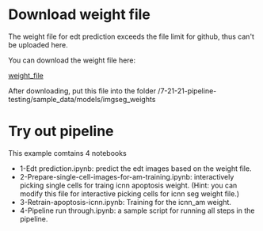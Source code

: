# Download weight file
The weight file for edt prediction exceeds the file limit for github, thus can't be uploaded here. 

You can download the weight file here:

[weight_file](https://pitt-my.sharepoint.com/:u:/g/personal/huijing_pitt_edu/EQP32o-W8q5Kktpi47OebvoB3dAFw_ws3UeZkPH5qBfteA?e=dqZp4B)

After downloading, put this file into the folder /7-21-21-pipeline-testing/sample_data/models/imgseg_weights

# Try out pipeline

This example comtains 4 notebooks

- 1-Edt prediction.ipynb: predict the edt images based on the weight file. 
- 2-Prepare-single-cell-images-for-am-training.ipynb: interactively picking single cells for traing icnn apoptosis weight. (Hint: you can modify this file for interactive picking cells for icnn seg weight file.)
- 3-Retrain-apoptosis-icnn.ipynb: Training for the icnn_am weight.
- 4-Pipeline run through.ipynb: a sample script for running all steps in the pipeline. 

